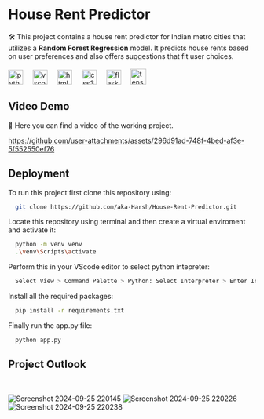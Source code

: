 # House Rent Predictor

🛠️ This project contains a house rent predictor for Indian metro cities that utilizes a **Random Forest Regression** model. It predicts house rents based on user preferences and also offers suggestions that fit user choices.<br>
<br><img src="https://cdn.jsdelivr.net/gh/devicons/devicon/icons/python/python-original.svg" height="30" alt="python logo"  />
<img width="12" />
<img src="https://cdn.jsdelivr.net/gh/devicons/devicon/icons/vscode/vscode-original.svg" height="30" alt="vscode logo"  />
<img width="12" />
<img src="https://cdn.jsdelivr.net/gh/devicons/devicon/icons/html5/html5-original.svg" height="30" alt="html5 logo"  />
<img width="12" />
<img src="https://cdn.jsdelivr.net/gh/devicons/devicon/icons/css3/css3-original.svg" height="30" alt="css3 logo"  />
<img width="12" />
<img src="https://www.pngfind.com/pngs/m/128-1286693_flask-framework-logo-svg-hd-png-download.png" height="30" alt="flask logo"  />
<img width="12" />
<img src="https://upload.wikimedia.org/wikipedia/commons/thumb/7/73/Microsoft_Excel_2013-2019_logo.svg/1200px-Microsoft_Excel_2013-2019_logo.svg.png" height="32" alt="tensorflow logo"  />

## Video Demo
🎥 Here you can find a video of the working project.

https://github.com/user-attachments/assets/296d91ad-748f-4bed-af3e-5f552550ef76


## Deployment

To run this project first clone this repository using:

```bash
  git clone https://github.com/aka-Harsh/House-Rent-Predictor.git
```
Locate this repository using terminal and then create a virtual enviroment and activate it:

```bash
  python -m venv venv
  .\venv\Scripts\activate
```
Perform this in your VScode editor to select python intepreter:
```bash
  Select View > Command Palette > Python: Select Interpreter > Enter Interpreter path > venv > Script > python.exe
```

Install all the required packages:
```bash
  pip install -r requirements.txt
```

Finally run the app.py file:
```bash
  python app.py
```


## Project Outlook
<br>

![Screenshot 2024-09-25 220145](https://github.com/user-attachments/assets/cd1cbb46-5066-4c9d-939c-ace50b4bfb7e)
![Screenshot 2024-09-25 220226](https://github.com/user-attachments/assets/e582a2cd-e8f2-4210-92a7-e77a67e81a84)
![Screenshot 2024-09-25 220238](https://github.com/user-attachments/assets/275f72b2-9bc6-4bac-b9ec-cc8276967c8a)
